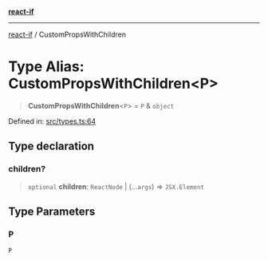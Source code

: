 [**react-if**](../README.md)

***

[react-if](../globals.md) / CustomPropsWithChildren

# Type Alias: CustomPropsWithChildren\<P\>

> **CustomPropsWithChildren**\<`P`\> = `P` & `object`

Defined in: [src/types.ts:64](https://github.com/romac/react-if/blob/06905daeb516e18ad5c4a2722e17279616240863/src/types.ts#L64)

## Type declaration

### children?

> `optional` **children**: `ReactNode` \| (...`args`) => `JSX.Element`

## Type Parameters

### P

`P`
